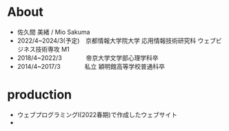 # About 
- 佐久間 美緒 / Mio Sakuma 
- 2022/4~2024/3(予定)　京都情報大学院大学 応用情報技術研究科 ウェブビジネス技術専攻 M1 
- 2018/4~2022/3　　　　帝京大学文学部心理学科卒
- 2014/4~2017/3　　　　私立 穎明館高等学校普通科卒

# production
- ウェブプログラミングⅠ(2022春期)で作成したウェブサイト
- 
